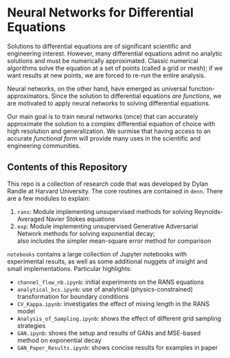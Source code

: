 # Neural Networks for Differential Equations

Solutions to differential equations are of significant scientific and engineering interest. However,
many differential equations admit no analytic solutions and must be numerically approximated. Classic
numerical algorithms solve the equation at a set of points (called a grid or mesh); if we want results
at new points, we are forced to re-run the entire analysis.

Neural networks, on the other hand, have emerged as universal function-approximators. Since the solution
to differential equations *are functions*, we are motivated to apply neural networks to solving differential
equations.

Our main goal is to train neural networks (once) that can accurately approximate the solution to a complex
differential equation of choice with high resolution and generalization. We surmise that having access to an
accurate *functional form* will provide many uses in the scientific and engineering communities.

## Contents of this Repository

This repo is a collection of research code that was developed by Dylan Randle at Harvard University. The core
routines are contained in `denn`. There are a few modules to explain:
1. `rans`: Module implementing unsupervised methods for solving Reynolds-Averaged Navier Stokes equations
2. `exp`: Module implementing unsupervised Generative Adversarial Network methods for solving exponential decay; \
also includes the simpler mean-square error method for comparison

`notebooks` contains a large collection of Jupyter notebooks with experimental results, as well as some additional nuggets of insight and small implementations. Particular highlights:
- `channel_flow_nb.ipynb`: initial experiments on the RANS equations
- `analytical_bcs.ipynb`: use of analytical (physics-constrained) transformation for boundary conditions
- `CV_Kappa.ipynb`: investigates the effect of mixing length in the RANS model
- `Analysis_of_Sampling.ipynb`: shows the effect of different grid sampling strategies
- `GAN.ipynb`: shows the setup and results of GANs and MSE-based method on exponential decay
- `GAN_Paper_Results.ipynb`: shows concise results for examples in paper

